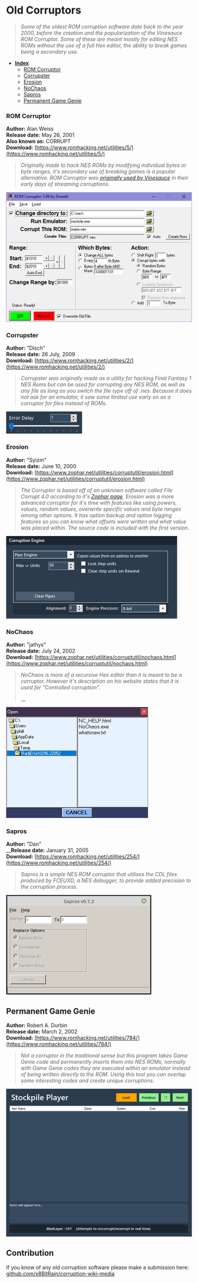 # Old Corruptors

> _Some of the oldest ROM corruption software date back to the year 2000, before the creation and the popularization of the Vinesauce ROM Corruptor. Some of these are meant mostly for editing NES ROMs without the use of a full Hex editor, the ability to break games being a secondary use._

* [**Index**](old-corruptors.md)
  * [ROM Corruptor](old-corruptors.md#rom-corruptor)
  * [Corrupster](old-corruptors.md#corrupster)
  * [Erosion](old-corruptors.md#erosion)
  * [NoChaos](old-corruptors.md#nochaos)
  * [Sapros](old-corruptors.md#sapros)
  * [Permanent Game Genie](old-corruptors.md#permanent-game-genie)

### ROM Corruptor

**Author:** Alan Weiss  
**Release date:** May 26, 2001  
**Also known as:** CORRUPT  
**Download:** [https://www.romhacking.net/utilities/5/](https://www.romhacking.net/utilities/5/)

> _Originally made to hack NES ROMs by modifying individual bytes or byte ranges, it's secondary use of breaking games is a popular alternative. ROM Corruptor was_ [_originally used by Vinesauce_](https://youtu.be/b3SubgihMfE?t=6s) _in their early days of streaming corruptions._

![](../../.gitbook/assets/romcorruptor.png)

### Corrupster

**Author:** "Disch"  
**Release date:** 26 July, 2009  
**Download:** [https://www.romhacking.net/utilities/2/](https://www.romhacking.net/utilities/2/)

> _Corrupster was originally made as a utility for hacking Final Fantasy 1 NES Roms but can be used for corrupting any NES ROM, as well as any file as long as you switch the file type off of .nes. Because it does not ask for an emulator, it saw some limited use early on as a corruptor for files instead of ROMs._

![](../../.gitbook/assets/image%20%2823%29.png)

### Erosion

**Author:** "Syizm"  
**Release date:** June 10, 2000  
**Download:** [https://www.zophar.net/utilities/corruptutil/erosion.html](https://www.zophar.net/utilities/corruptutil/erosion.html)

> _The Corruptor is based off of an unknown software called File Corrupt 4.0 according to it's_ [_Zophar page_](https://www.zophar.net/utilities/corruptutil/erosion.html)_. Erosion was a more advanced corruptor for it's time with features like using powers, values, random values, overwrite specific values and byte ranges among other options. It has option backup and option logging features so you can know what offsets were written and what value was placed within. The source code is included with the first version._

![](../../.gitbook/assets/image%20%2825%29.png)

### NoChaos

**Author:** "jathys"  
**Release date:** July 24, 2002  
**Download:** [https://www.zophar.net/utilities/corruptutil/nochaos.html](https://www.zophar.net/utilities/corruptutil/nochaos.html)

> _NoChaos is more of a recursive Hex editor than it is meant to be a corruptor. However it's description on his website states that it is used for "Controlled corruption"._
>
> \_\_

![](../../.gitbook/assets/image%20%2855%29.png)

### Sapros

**Author:** "Dan"  
__**Release date:** January 31, 2005  
**Download:** [https://www.romhacking.net/utilities/254/](https://www.romhacking.net/utilities/254/)

> _Sapros is a simple NES ROM corruptor that utilises the CDL files produced by FCEUXD, a NES debugger, to provide added precision to the corruption process._

![](../../.gitbook/assets/sapros.png)



## Permanent Game Genie

**Author:** Robert A. Durbin  
**Release date:** March 2, 2002  
**Download:** [https://www.romhacking.net/utilities/784/](https://www.romhacking.net/utilities/784/)

> _Not a corruptor in the traditional sense but this program takes Game Genie code and permanently inserts them into NES ROMs, normally with Game Genie codes they are executed within an emulator instead of being written directly to the ROM. Using this tool you can overlap some interesting codes and create unique corruptions._

![](../../.gitbook/assets/image%20%2847%29.png)

## Contribution

If you know of any old corruption software please make a submission here: [github.com/x8BitRain/corruption-wiki-media](https://github.com/x8BitRain/corruption-wiki-media)

